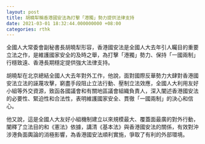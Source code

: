 ```yaml
---
layout: post
title: 胡曉犁稱香港國安法為打擊「港獨」勢力提供法律支持
date: 2021-03-01 18:32:44.000000000 +08:00
categories: rthk
---
```


全國人大常委會副秘書長胡曉犁形容，香港國安法是全國人大去年引人矚目的重要立法之作，是維護國家安全的及時之舉，為打擊「港獨」勢力、保持「一國兩制」行穩致遠、香港長期穩定提供強大法律支持。

胡曉犁在北京總結全國人大去年對外工作，他說，面對國際反華勢力大肆對香港國安法立法的誣蔑攻擊，窮盡手段阻止立法行動、壓制立法效應，全國人大利用友好小組等外交資源，致函各國議會和有關地區議會組織負責人，深入闡述香港國安法的必要性、緊迫性和合法性，表明維護國家安全、貫徹「一國兩制」的決心和信心。

他又說，這是全國人大友好小組機制建立以來規模最大、覆蓋面最廣的對外行動，闡釋了立法目的和《憲法》依據，講清《基本法》與香港國安法的關係，有效對沖涉港負面輿論的消極影響，為香港國安法順利實施，爭取了有利的外部環境。
